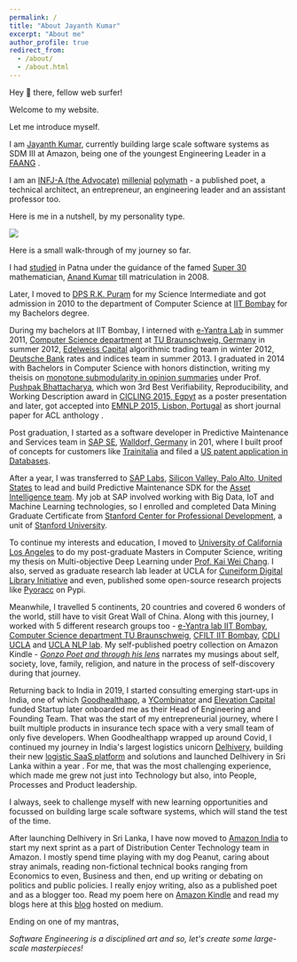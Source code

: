 ```yaml
---
permalink: /
title: "About Jayanth Kumar"
excerpt: "About me"
author_profile: true
redirect_from: 
  - /about/
  - /about.html
---
```


Hey 👋 there, fellow web surfer!

Welcome to my website.

Let me introduce myself.

I am [Jayanth Kumar](https://linktr.ee/jaykmr?source=about_page "https://linktr.ee/jaykmr"), currently building large scale software systems as SDM III at Amazon, being one of the youngest Engineering Leader in a [FAANG](https://www.investopedia.com/terms/f/faang-stocks.asp?source=about_page "https://www.investopedia.com/terms/f/faang-stocks.asp") .

I am an [INFJ-A (the Advocate)](https://www.16personalities.com/infj-personality?source=about_page "https://www.16personalities.com/infj-personality")  [millenial](https://en.wikipedia.org/wiki/Millennials?source=about_page "https://en.wikipedia.org/wiki/Millennials")  [polymath](https://en.wikipedia.org/wiki/Polymath?source=about_page "https://en.wikipedia.org/wiki/Polymath") - a published poet, a technical architect, an entrepreneur, an engineering leader and an assistant professor too.

Here is me in a nutshell, by my personality type.

![](https://miro.medium.com/max/474/1*k4zIurxaJJKw-asE1lnGwg.jpeg)

Here is a small walk-through of my journey so far.

I had [studied](https://www.facebook.com/story.php?story_fbid=1719220438197419&id=444413752344767&source=about_page "https://www.facebook.com/story.php?story_fbid=1719220438197419&id=444413752344767") in Patna under the guidance of the famed [Super 30](https://en.wikipedia.org/wiki/Super_30_(film)?source=about_page "https://en.wikipedia.org/wiki/Super_30_(film)") mathematician, [Anand Kumar](https://en.wikipedia.org/wiki/Anand_Kumar?source=about_page "https://en.wikipedia.org/wiki/Anand_Kumar") till matriculation in 2008.

Later, I moved to [DPS R.K. Puram](https://en.wikipedia.org/wiki/Delhi_Public_School,_R._K._Puram?source=about_page "https://en.wikipedia.org/wiki/Delhi_Public_School,_R._K._Puram") for my Science Intermediate and got admission in 2010 to the department of Computer Science at [IIT Bombay](https://en.wikipedia.org/wiki/IIT_Bombay?source=about_page "https://en.wikipedia.org/wiki/IIT_Bombay") for my Bachelors degree.

During my bachelors at IIT Bombay, I interned with [e-Yantra Lab](https://new.e-yantra.org/?source=about_page "https://new.e-yantra.org/") in summer 2011, [Computer Science department](https://www.tu-braunschweig.de/en/informatik?source=about_page "https://www.tu-braunschweig.de/en/informatik") at [TU Braunschweig, Germany](https://en.wikipedia.org/wiki/Technical_University_of_Braunschweig?source=about_page "https://en.wikipedia.org/wiki/Technical_University_of_Braunschweig") in summer 2012, [Edelweiss Capital](https://en.wikipedia.org/wiki/Edelweiss_Group?source=about_page "https://en.wikipedia.org/wiki/Edelweiss_Group") algorithmic trading team in winter 2012, [Deutsche Bank](https://en.wikipedia.org/wiki/Deutsche_Bank?source=about_page "https://en.wikipedia.org/wiki/Deutsche_Bank") rates and indices team in summer 2013. I graduated in 2014 with Bachelors in Computer Science with honors distinction, writing my theisis on [monotone submodularity in opinion summaries](https://aclanthology.org/D15-1017/?source=about_page "https://aclanthology.org/D15-1017/") under Prof. [Pushpak Bhattacharya](https://en.wikipedia.org/wiki/Pushpak_Bhattacharyya?source=about_page "https://en.wikipedia.org/wiki/Pushpak_Bhattacharyya"), which won 3rd Best Verifiability, Reproducibility, and Working Description award in [CICLING 2015, Egpyt](http://www.cicling.org/2015/?source=about_page "http://www.cicling.org/2015/") as a poster presentation and later, got accepted into [EMNLP 2015, Lisbon, Portugal](https://www.emnlp2015.org/accepted-papers.html?source=about_page#short "https://www.emnlp2015.org/accepted-papers.html#short") as short journal paper for ACL anthology .

Post graduation, I started as a software developer in Predictive Maintenance and Services team in [SAP SE](https://en.wikipedia.org/wiki/SAP?source=about_page "https://en.wikipedia.org/wiki/SAP"), [Walldorf, Germany](https://www.sap.com/india/about/company/office-locations/germany.html?source=about_page "https://www.sap.com/india/about/company/office-locations/germany.html") in 201, where I built proof of concepts for customers like [Trainitalia](https://en.wikipedia.org/wiki/Trenitalia?source=about_page "https://en.wikipedia.org/wiki/Trenitalia") and filed a [US patent application in Databases](https://appft.uspto.gov/netacgi/nph-Parser?Sect1=PTO1&Sect2=HITOFF&d=PG01&p=1&u=%2Fnetahtml%2FPTO%2Fsrchnum.html&r=1&f=G&l=50&s1=%2220170039232%22.PGNR.&OS=DN%2F20170039232&RS=DN%2F20170039232&source=about_page "https://appft.uspto.gov/netacgi/nph-Parser?Sect1=PTO1&Sect2=HITOFF&d=PG01&p=1&u=%2Fnetahtml%2FPTO%2Fsrchnum.html&r=1&f=G&l=50&s1=%2220170039232%22.PGNR.&OS=DN/20170039232&RS=DN/20170039232").

After a year, I was transferred to [SAP Labs](https://en.wikipedia.org/wiki/SAP?source=about_page "https://en.wikipedia.org/wiki/SAP?source=about_page"), [Silicon Valley, Palo Alto, United States](https://www.sap.com/india/about/company/office-locations/usa.html?source=about_page "https://www.sap.com/india/about/company/office-locations/usa.html") to lead and build Predictive Maintenance SDK for the [Asset Intelligence team](https://www.sap.com/products/asset-intelligence-network.html?source=about_page "https://www.sap.com/products/asset-intelligence-network.html"). My job at SAP involved working with Big Data, IoT and Machine Learning technologies, so I enrolled and completed Data Mining Graduate Certificate from [Stanford Center for Professional Development](https://scpd.stanford.edu/?source=about_page "https://scpd.stanford.edu/"), a unit of [Stanford University](https://en.wikipedia.org/wiki/Stanford_University?source=about_page "https://en.wikipedia.org/wiki/Stanford_University").

To continue my interests and education, I moved to [University of California Los Angeles](https://en.wikipedia.org/wiki/University_of_California,_Los_Angeles?source=about_page "https://en.wikipedia.org/wiki/University_of_California,_Los_Angeles") to do my post-graduate Masters in Computer Science, writing my thesis on Multi-objective Deep Learning under [Prof. Kai Wei Chang](http://web.cs.ucla.edu/~kwchang/?source=about_page "http://web.cs.ucla.edu/~kwchang/"). I also, served as graduate research lab leader at UCLA for [Cuneiform Digital Library Initiative](https://en.wikipedia.org/wiki/Cuneiform_Digital_Library_Initiative?source=about_page "https://en.wikipedia.org/wiki/Cuneiform_Digital_Library_Initiative") and even, published some open-source research projects like [Pyoracc](https://pypi.org/project/pyoracc/?source=about_page "https://pypi.org/project/pyoracc/") on Pypi.

Meanwhile, I travelled 5 continents, 20 countries and covered 6 wonders of the world, still have to visit Great Wall of China. Along with this journey, I worked with 5 different research groups too - [e-Yantra lab IIT Bombay](https://new.e-yantra.org/?source=about_page "https://new.e-yantra.org/"), [Computer Science department TU Braunschweig](https://www.tu-braunschweig.de/en/informatik?source=about_page "https://www.tu-braunschweig.de/en/informatik?source=about_page"), [CFILT IIT Bombay](https://www.cfilt.iitb.ac.in/?source=about_page "https://www.cfilt.iitb.ac.in/"), [CDLI UCLA](https://cdli.ucla.edu/?source=about_page "https://cdli.ucla.edu/") and [UCLA NLP lab](http://web.cs.ucla.edu/~kwchang/members/?source=about_page "http://web.cs.ucla.edu/~kwchang/members/"). My self-published poetry collection on Amazon Kindle - [*Gonzo Poet and through his lens*](https://www.amazon.in/dp/B07M6CWQJJ?source=about_page "https://www.amazon.in/dp/B07M6CWQJJ") narrates my musings about self, society, love, family, religion, and nature in the process of self-discovery during that journey.

Returning back to India in 2019, I started consulting emerging start-ups in India, one of which [Goodhealthapp](https://www.crunchbase.com/organization/goodhealth-dde4?source=about_page "https://www.crunchbase.com/organization/goodhealth-dde4"), a [YCombinator](https://en.wikipedia.org/wiki/Y_Combinator?source=about_page "https://en.wikipedia.org/wiki/Y_Combinator") and [Elevation Capital](https://www.crunchbase.com/organization/elevation-capital-6e8a?source=about_page "https://www.crunchbase.com/organization/elevation-capital-6e8a") funded Startup later onboarded me as their Head of Engineering and Founding Team. That was the start of my entrepreneurial journey, where I built multiple products in insurance tech space with a very small team of only five developers. When Goodhealthapp wrapped up around Covid, I continued my journey in India's largest logistics unicorn [Delhivery](https://en.wikipedia.org/wiki/Delhivery?source=about_page "https://en.wikipedia.org/wiki/Delhivery"), building their new [logistic SaaS platform](https://core-os-platform.readme.io/?source=about_page "https://core-os-platform.readme.io/") and solutions and launched Delhivery in Sri Lanka within a year . For me, that was the most challenging experience, which made me grew not just into Technology but also, into People, Processes and Product leadership.

I always, seek to challenge myself with new learning opportunities and focussed on building large scale software systems, which will stand the test of the time.

After launching Delhivery in Sri Lanka, I have now moved to [Amazon India](https://en.wikipedia.org/wiki/Amazon_(company)?source=about_page "https://en.wikipedia.org/wiki/Amazon_(company)") to start my next sprint as a part of Distribution Center Technology team in Amazon. I mostly spend time playing with my dog Peanut, caring about stray animals, reading non-fictional technical books ranging from Economics to even, Business and then, end up writing or debating on politics and public policies. I really enjoy writing, also as a published poet and as a blogger too. Read my poem here on [Amazon Kindle](https://www.amazon.in/Gonzo-Poet-through-his-lens-ebook/dp/B07M6CWQJJ?source=about_page "https://www.amazon.in/Gonzo-Poet-through-his-lens-ebook/dp/B07M6CWQJJ") and read my blogs here at this [blog](https://blog.jaykmr.com/?source=about_page "https://blog.jaykmr.com/") hosted on medium.

Ending on one of my mantras,

*Software Engineering is a disciplined art and so, let's create some large-scale masterpieces!*
